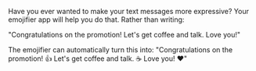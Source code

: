 Have you ever wanted to make your text messages more expressive? Your emojifier app will help you do that. 
Rather than writing:

"Congratulations on the promotion! Let's get coffee and talk. Love you!"   

The emojifier can automatically turn this into:
"Congratulations on the promotion! 👍  Let's get coffee and talk. ☕️ Love you! ❤️"
 
